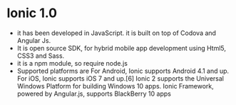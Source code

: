 # Ionic 1.0

* it has been developed in JavaScript. it is built on top of Codova and Angular Js.
* It is open source SDK, for hybrid mobile app development using Html5, CSS3 and Sass.
* it is a npm module, so require node.js
* Supported platforms are
   For Android, Ionic supports Android 4.1 and up. 
   For iOS, Ionic supports iOS 7 and up.[6] 
   Ionic 2 supports the Universal Windows Platform for building Windows 10 apps.
   Ionic Framework, powered by Angular.js, supports BlackBerry 10 apps 


